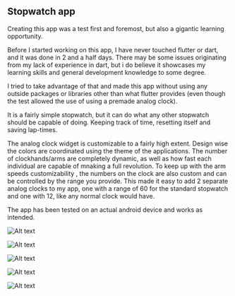 ## Stopwatch app

Creating this app was a test first and foremost, but also a gigantic learning opportunity.

Before I started working on this app, I have never touched flutter or dart, and it was done in 2 and a half days. There may be some issues originating from my lack of experience in dart, but i do believe it showcases my learning skills and general development knowledge to some degree.

I tried to take advantage of that and made this app without using any outside packages or libraries other than what flutter provides (even though the test allowed the use of using a premade analog clock).

It is a fairly simple stopwatch, but it can do what any other stopwatch should be capable of doing. Keeping track of time, resetting itself and saving lap-times.

The analog clock widget is customizable to a fairly high extent. Design wise the colors are coordinated using the theme of the applications. The number of clockhands/arms are completely dynamic, as well as how fast each individual are capable of mnaking a full revolution. To keep up with the arm speeds customizability , the numbers on the clock are also custom and can be controlled by the range you provide. This made it easy to add 2 separate analog clocks to my app, one with a range of 60 for the standard stopwatch and one with 12, like any normal clock would have.

The app has been tested on an actual android device and works as intended.

![Alt text](<assets/images/Screenshot 2024-01-31 184847.png>)

![Alt text](<assets/images/Screenshot 2024-01-31 184822.png>)

![Alt text](assets/images/stopwatch_1.png)

![Alt text](<assets/images/Screenshot 2024-01-31 184916.png>)

![Alt text](<assets/images/Screenshot 2024-01-31 184946.png>)